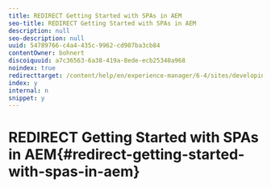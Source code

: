 ```yaml
---
title: REDIRECT Getting Started with SPAs in AEM
seo-title: REDIRECT Getting Started with SPAs in AEM
description: null
seo-description: null
uuid: 54789766-c4a4-435c-9962-cd907ba3cb84
contentOwner: bohnert
discoiquuid: a7c36563-6a38-419a-8ede-ecb25340a968
noindex: true
redirecttarget: /content/help/en/experience-manager/6-4/sites/developing/using/spa-getting-started-angular
index: y
internal: n
snippet: y
---
```


# REDIRECT Getting Started with SPAs in AEM{#redirect-getting-started-with-spas-in-aem}

